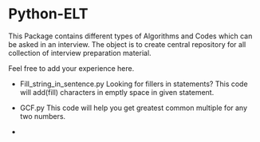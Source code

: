 # Python-ELT

This Package contains different types of Algorithms and Codes which can be asked in an interview.
The object is to create central repository for all collection of interview preparation material.

Feel free to add your experience here.

- Fill_string_in_sentence.py
  Looking for fillers in statements? This code will add(fill) characters in emptly space in given statement.
  
- GCF.py
  This code will help you get greatest common multiple for any two numbers.
  
- 
